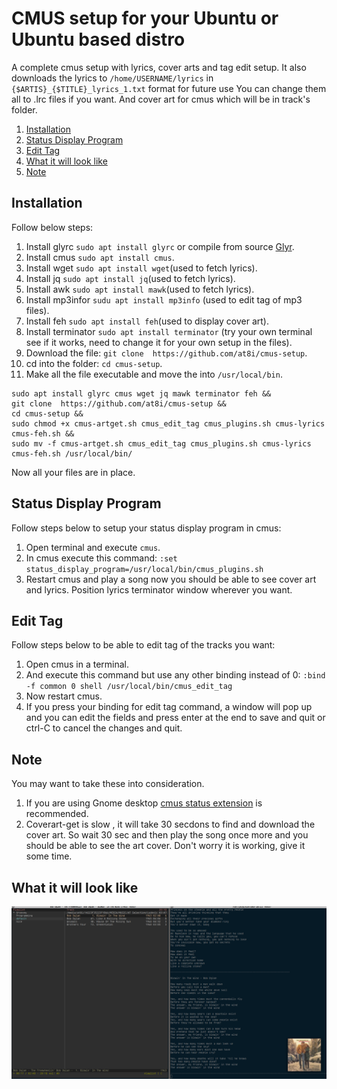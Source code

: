 # CMUS setup for your Ubuntu or Ubuntu based distro #
A complete cmus setup with lyrics, cover arts and tag edit setup. It also downloads the lyrics to
`/home/USERNAME/lyrics` in `{$ARTIS}_{$TITLE}_lyrics_1.txt` format for future use
You can change them all to .lrc files if you want. And cover art for cmus which will be
in track's folder.

1. [Installation](#Installation)
1. [Status Display Program](#Status-Display-Program)
1. [Edit Tag](#Edit-Tag)
1. [What it will look like](#What-it-will-look-like)
1. [Note](#Note)

## Installation
Follow below steps:
1. Install glyrc `sudo apt install glyrc` or compile from source [Glyr](https://github.com/sahib/glyr).
2. Install cmus `sudo apt install cmus`.
3. Install wget `sudo apt install wget`(used to fetch lyrics).
4. Install jq `sudo apt install jq`(used to fetch lyrics).
5. Install awk `sudo apt install mawk`(used to fetch lyrics).
6. Install mp3infor `sudu apt install mp3info` (used to edit tag of mp3 files).
7. Install feh `sudo apt install feh`(used to display cover art).
8. Install terminator `sudo apt install terminator` (try your own terminal see if it works, need to change it for your own setup in the files).
9. Download the file: `git clone  https://github.com/at8i/cmus-setup`.
10. cd into the folder: `cd cmus-setup`.
11. Make all the file executable and move the into `/usr/local/bin`.
```
sudo apt install glyrc cmus wget jq mawk terminator feh &&
git clone  https://github.com/at8i/cmus-setup &&
cd cmus-setup &&
sudo chmod +x cmus-artget.sh cmus_edit_tag cmus_plugins.sh cmus-lyrics cmus-feh.sh &&
sudo mv -f cmus-artget.sh cmus_edit_tag cmus_plugins.sh cmus-lyrics cmus-feh.sh /usr/local/bin/
```
Now all your files are in place.

## Status Display Program
Follow steps below to setup your status display program in cmus:
1. Open terminal and execute `cmus`.
2. In cmus execute this command: `:set status_display_program=/usr/local/bin/cmus_plugins.sh`
3. Restart cmus and play a song now you should be able to see cover art and lyrics.
Position lyrics terminator window wherever you want.

## Edit Tag
Follow steps below to be able to edit tag of the tracks you want:
1. Open cmus in a terminal.
2. And execute this command but use any other binding instead of 0:
`:bind -f common 0 shell /usr/local/bin/cmus_edit_tag`
3. Now restart cmus.
4. If you press your binding for edit tag command, a window will pop up and you can edit the
fields and press enter at the end to save and quit or ctrl-C to cancel the changes and quit.

## Note
You may want to take these into consideration.
1. If you are using Gnome desktop [cmus status extension](https://extensions.gnome.org/extension/1934/cmus-status/) is recommended.
2. Coverart-get is slow , it will take 30 secdons to find and download the cover art.
So wait 30 sec and then play the song once more and you should be able to see the art cover.
Don't worry it is working, give it some time.

## What it will look like
![CmusSample](./image/CmusSample.png "CmusSample")
